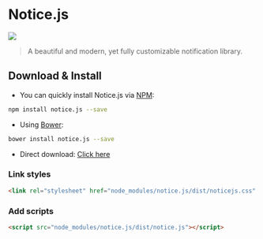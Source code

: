 # Notice.js

![](https://api.travis-ci.org/toolkito/notice.js.svg?branch=master)

> A beautiful and modern, yet fully customizable notification library.

## Download & Install

- You can quickly install Notice.js via [NPM](http://npmjs.com/):
```bash
npm install notice.js --save
```
    
- Using [Bower](http://bower.io/):
```bash
bower install notice.js --save
```

- Direct download: [Click here](https://github.com/toolkito/notice.js/archive/master.zip)

### Link styles

```html
<link rel="stylesheet" href="node_modules/notice.js/dist/noticejs.css" />
```

### Add scripts
```html
<script src="node_modules/notice.js/dist/notice.js"></script>
```


